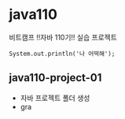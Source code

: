 # java110

비트캠프 !!자바 110기!! 실습 프로젝트
```
System.out.println('나 어떡해');
```

## java110-project-01
-   자바 프로젝트 폴더 생성
-   gra